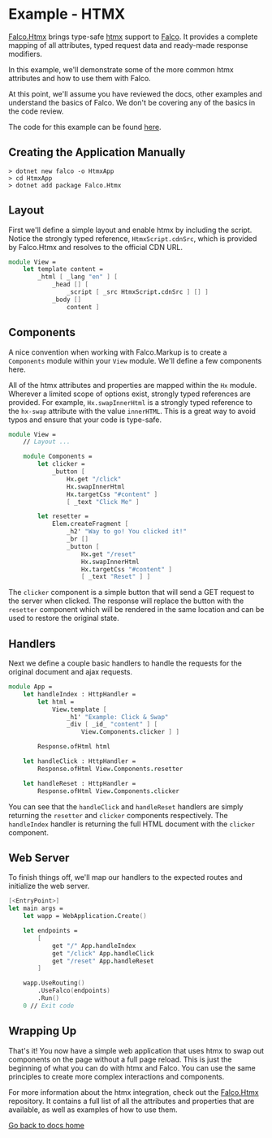 # Example - HTMX

[Falco.Htmx](https://github.com/FalcoFramework/Falco.Htmx) brings type-safe [htmx](https://htmx.org/) support to [Falco](https://github.com/FalcoFramework/Falco). It provides a complete mapping of all attributes, typed request data and ready-made response modifiers.

In this example, we'll demonstrate some of the more common htmx attributes and how to use them with Falco.

At this point, we'll assume you have reviewed the docs, other examples and understand the basics of Falco. We don't be covering any of the basics in the code review.

The code for this example can be found [here](https://github.com/FalcoFramework/Falco/tree/master/examples/Htmx).

## Creating the Application Manually

```shell
> dotnet new falco -o HtmxApp
> cd HtmxApp
> dotnet add package Falco.Htmx
```

## Layout

First we'll define a simple layout and enable htmx by including the script. Notice the strongly typed reference, `HtmxScript.cdnSrc`, which is provided by Falco.Htmx and resolves to the official CDN URL.

```fsharp
module View =
    let template content =
        _html [ _lang "en" ] [
            _head [] [
                _script [ _src HtmxScript.cdnSrc ] [] ]
            _body []
                content ]
```

## Components

A nice convention when working with Falco.Markup is to create a `Components` module within your `View` module. We'll define a few components here.

All of the htmx attributes and properties are mapped within the `Hx` module. Wherever a limited scope of options exist, strongly typed references are provided. For example, `Hx.swapInnerHtml` is a strongly typed reference to the `hx-swap` attribute with the value `innerHTML`. This is a great way to avoid typos and ensure that your code is type-safe.

```fsharp
module View =
    // Layout ...

    module Components =
        let clicker =
            _button [
                Hx.get "/click"
                Hx.swapInnerHtml
                Hx.targetCss "#content" ]
                [ _text "Click Me" ]

        let resetter =
            Elem.createFragment [
                _h2' "Way to go! You clicked it!"
                _br []
                _button [
                    Hx.get "/reset"
                    Hx.swapInnerHtml
                    Hx.targetCss "#content" ]
                    [ _text "Reset" ] ]
```

The `clicker` component is a simple button that will send a GET request to the server when clicked. The response will replace the button with the `resetter` component which will be rendered in the same location and can be used to restore the original state.

## Handlers

Next we define a couple basic handlers to handle the requests for the original document and ajax requests.

```fsharp
module App =
    let handleIndex : HttpHandler =
        let html =
            View.template [
                _h1' "Example: Click & Swap"
                _div [ _id_ "content" ] [
                    View.Components.clicker ] ]

        Response.ofHtml html

    let handleClick : HttpHandler =
        Response.ofHtml View.Components.resetter

    let handleReset : HttpHandler =
        Response.ofHtml View.Components.clicker
```

You can see that the `handleClick` and `handleReset` handlers are simply returning the `resetter` and `clicker` components respectively. The `handleIndex` handler is returning the full HTML document with the `clicker` component.

## Web Server

To finish things off, we'll map our handlers to the expected routes and initialize the web server.

```fsharp
[<EntryPoint>]
let main args =
    let wapp = WebApplication.Create()

    let endpoints =
        [
            get "/" App.handleIndex
            get "/click" App.handleClick
            get "/reset" App.handleReset
        ]

    wapp.UseRouting()
        .UseFalco(endpoints)
        .Run()
    0 // Exit code
```

## Wrapping Up

That's it! You now have a simple web application that uses htmx to swap out components on the page without a full page reload. This is just the beginning of what you can do with htmx and Falco. You can use the same principles to create more complex interactions and components.

For more information about the htmx integration, check out the [Falco.Htmx](https://github.com/FalcoFramework/Falco.Htmx) repository. It contains a full list of all the attributes and properties that are available, as well as examples of how to use them.

[Go back to docs home](/docs)
